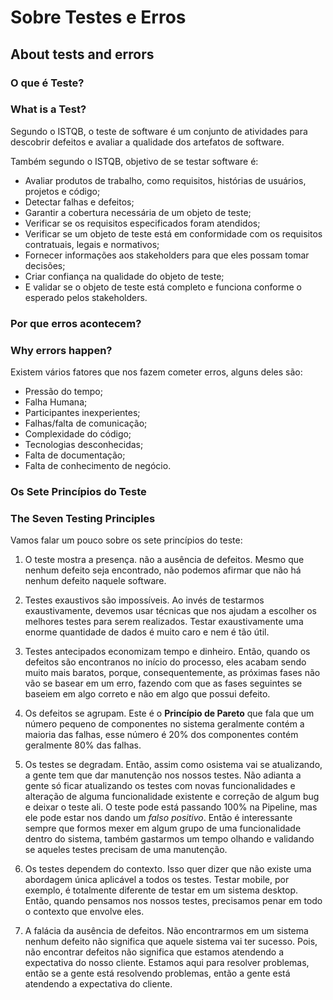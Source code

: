# Sobre Testes e Erros
 ## About tests and errors

 ### O que é Teste?
 ### What is a Test?

 Segundo o ISTQB, o teste de software é um conjunto de atividades para descobrir defeitos e avaliar a qualidade dos artefatos de software.

 Também segundo o ISTQB, objetivo de se testar software é:

 - Avaliar produtos de trabalho, como requisitos, histórias de usuários, projetos e código;
 - Detectar falhas e defeitos;
 - Garantir a cobertura necessária de um objeto de teste;
 - Verificar se os requisitos especificados foram atendidos;
 - Verificar se um objeto de teste está em conformidade com os requisitos contratuais, legais e normativos;
 - Fornecer informações aos stakeholders para que eles possam tomar decisões;
 - Criar confiança na qualidade do objeto de teste;
 - E validar se o objeto de teste está completo e funciona conforme o esperado pelos stakeholders.


 ### Por que erros acontecem?
 ### Why errors happen?

 Existem vários fatores que nos fazem cometer erros, alguns deles são:

 - Pressão do tempo;
 - Falha Humana;
 - Participantes inexperientes;
 - Falhas/falta de comunicação;
 - Complexidade do código;
 - Tecnologias desconhecidas;
 - Falta de documentação;
 - Falta de conhecimento de negócio.

 ### Os Sete Princípios do Teste
 ### The Seven Testing Principles

 Vamos falar um pouco sobre os sete princípios do teste:

 1. O teste mostra a presença. não a ausência de defeitos.
   Mesmo que nenhum defeito seja encontrado, não podemos afirmar que não há nenhum defeito naquele software.

 2. Testes exaustivos são impossíveis. 
   Ao invés de testarmos exaustivamente, devemos usar técnicas que nos ajudam a escolher os melhores testes para serem realizados. Testar exaustivamente uma enorme quantidade de dados é muito caro e nem é tão útil.

 3. Testes antecipados economizam tempo e dinheiro.
   Então, quando os defeitos são encontranos no início do processo, eles acabam sendo muito mais baratos, porque, consequentemente, as próximas fases não vão se basear em um erro, fazendo com que as fases seguintes se baseiem em algo correto e não em algo que possui defeito.

 4. Os defeitos se agrupam.
   Este é o **Princípio de Pareto** que fala que um número pequeno de componentes no sistema geralmente contém a maioria das falhas, esse número é 20% dos componentes contém geralmente 80% das falhas.

 5. Os testes se degradam.
   Então, assim como osistema vai se atualizando, a gente tem que dar manutenção nos nossos testes.
   Não adianta a gente só ficar atualizando os testes com novas funcionalidades e alteração de alguma funcionalidade existente e correção de algum bug e deixar o teste ali. O teste pode está passando 100% na Pipeline, mas ele pode estar nos dando um *falso positivo*. Então é interessante sempre que formos mexer em algum grupo de uma funcionalidade dentro do sistema, também gastarmos um tempo olhando e validando se aqueles testes precisam de uma manutenção.

 6. Os testes dependem do contexto.
   Isso quer dizer que não existe uma abordagem única aplicável a todos os testes. Testar mobile, por exemplo, é totalmente diferente de testar em um sistema desktop. Então, quando pensamos nos nossos testes, precisamos penar em todo o contexto que envolve eles.

 7. A falácia da ausência de defeitos.
   Não encontrarmos em um sistema nenhum defeito não significa que aquele sistema vai ter sucesso. Pois, não encontrar defeitos não significa que estamos atendendo a expectativa do nosso cliente. Estamos aqui para resolver problemas, então se a gente está resolvendo problemas, então a gente está atendendo a expectativa do cliente.